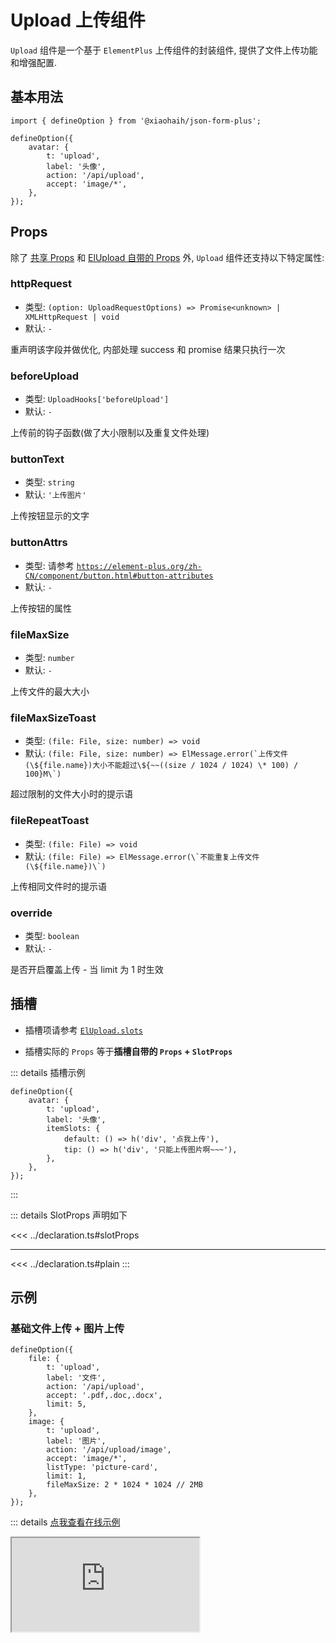 # Upload 上传组件

`Upload` 组件是一个基于 `ElementPlus` 上传组件的封装组件, 提供了文件上传功能和增强配置.

## 基本用法

```tsx
import { defineOption } from '@xiaohaih/json-form-plus';

defineOption({
    avatar: {
        t: 'upload',
        label: '头像',
        action: '/api/upload',
        accept: 'image/*',
    },
});
```

## Props

除了 [共享 Props](../shares/share-props.md) 和 [ElUpload 自带的 Props](https://element-plus.org/zh-CN/component/upload.html#%E5%B1%9E%E6%80%A7) 外, `Upload` 组件还支持以下特定属性:

### httpRequest

- 类型: `(option: UploadRequestOptions) => Promise<unknown> | XMLHttpRequest | void`
- 默认: `-`

重声明该字段并做优化, 内部处理 success 和 promise 结果只执行一次

### beforeUpload

- 类型: `UploadHooks['beforeUpload']`
- 默认: `-`

上传前的钩子函数(做了大小限制以及重复文件处理)

### buttonText

- 类型: `string`
- 默认: `'上传图片'`

上传按钮显示的文字

### buttonAttrs

- 类型: 请参考 [`https://element-plus.org/zh-CN/component/button.html#button-attributes`](https://element-plus.org/zh-CN/component/button.html#button-attributes)
- 默认: `-`

上传按钮的属性

### fileMaxSize

- 类型: `number`
- 默认: `-`

上传文件的最大大小

### fileMaxSizeToast

- 类型: `(file: File, size: number) => void`
- 默认: ``(file: File, size: number) => ElMessage.error(`上传文件(\${file.name})大小不能超过\${~~((size / 1024 / 1024) \* 100) / 100}M\`)``

超过限制的文件大小时的提示语

### fileRepeatToast

- 类型: `(file: File) => void`
- 默认: ``(file: File) => ElMessage.error(\`不能重复上传文件(\${file.name})\`)``

上传相同文件时的提示语

### override

- 类型: `boolean`
- 默认: `-`

是否开启覆盖上传 - 当 limit 为 1 时生效

## 插槽

- 插槽项请参考 [`ElUpload.slots`](https://element-plus.org/zh-CN/component/upload.html#%E6%8F%92%E6%A7%BD)

- 插槽实际的 `Props` 等于**插槽自带的 `Props` + `SlotProps`**

::: details 插槽示例

```tsx
defineOption({
    avatar: {
        t: 'upload',
        label: '头像',
        itemSlots: {
            default: () => h('div', '点我上传'),
            tip: () => h('div', '只能上传图片啊~~~'),
        },
    },
});
```

:::

::: details SlotProps 声明如下

<<< ../declaration.ts#slotProps

---

<<< ../declaration.ts#plain
:::

## 示例

<script setup>
import Iframe from '../../vue-components/iframe.vue';
</script>

### 基础文件上传 + 图片上传

```tsx
defineOption({
    file: {
        t: 'upload',
        label: '文件',
        action: '/api/upload',
        accept: '.pdf,.doc,.docx',
        limit: 5,
    },
    image: {
        t: 'upload',
        label: '图片',
        action: '/api/upload/image',
        accept: 'image/*',
        listType: 'picture-card',
        limit: 1,
        fileMaxSize: 2 * 1024 * 1024 // 2MB
    },
});
```

::: details [点我查看在线示例](https://code.juejin.cn/pen/7545056561777868800)

<Iframe src="https://code.juejin.cn/pen/7545056561777868800" />
:::

### 自定义上传 + 拖拽上传

```tsx
defineOption({
    document: {
        t: 'upload',
        label: '文档',
        async httpRequest(options) {
            const formData = new FormData();
            formData.append('file', options.file);

            const response = await fetch('/api/upload', {
                method: 'POST',
                body: formData
            });

            const result = await response.json();
            if (result.success) {
                options.onSuccess(result.data);
            }
            else {
                options.onError(new Error(result.message));
            }
        },
    },
    files: {
        t: 'upload',
        label: '文件',
        action: '/api/upload',
        drag: true,
        multiple: true,
        buttonText: '点击或拖拽文件到此处上传',
        itemSlots: {
            default: () => h('div', { style: { margin: '0 40px', fontSize: '30px' } }, '+'),
        },
    },
});
```

::: details [点我查看在线示例](https://code.juejin.cn/pen/7545059268018815014)

<Iframe src="https://code.juejin.cn/pen/7545059268018815014" />
:::

## 注意事项

1. 支持 `ElFormItem` 组件所有的 `Props`
2. 支持 `ElUpload` 组件所有的 `Props`
3. 可以通过 `fileMaxSize` 设置文件大小限制
4. 通过 `limit` 属性限制上传文件数量

::: info tips: 当 `ElFormItem` 组件与 `ElUpload` 组件的 `Props` 冲突时

- 可通过 `formItemProps` 将属性传递给 `ElFormItem`

- 可通过 `staticProps` 将属性传递给 `ElUpload`

:::
